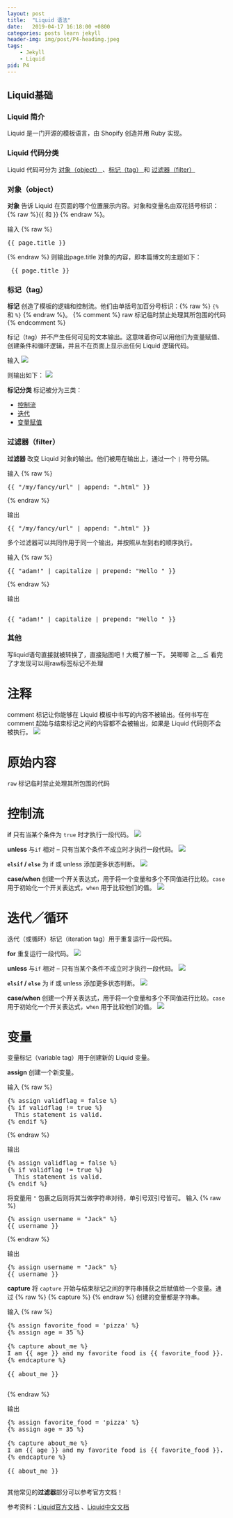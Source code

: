 ```yaml
---
layout: post
title:  "Liquid 语法"
date:   2019-04-17 16:18:00 +0800
categories: posts learn jekyll
header-img: img/post/P4-headimg.jpeg
tags:
    - Jekyll
    - Liquid    
pid: P4
---
```


## Liquid基础

### Liquid 简介
Liquid 是一门开源的模板语言，由 Shopify 创造并用 Ruby 实现。

### Liquid 代码分类
Liquid 代码可分为 [对象（object） ](#object) 、[标记（tag） ](#tag) 和 [过滤器（filter） ](#filter)

<p id = "object"></p>
 
### 对象（object）
**对象** 告诉 Liquid 在页面的哪个位置展示内容。对象和变量名由双花括号标识：{% raw %}{{ 和 }} {% endraw %}。

输入
{% raw %} 
<pre class="prettyprint">
{{ page.title }}
</pre>
{% endraw %}
则输出page.title 对象的内容，即本篇博文的主题如下：
<pre class="prettyprint">
 {{ page.title }}
</pre>

<p id = "tag"></p>
 
### 标记（tag）
**标记** 创造了模板的逻辑和控制流。他们由单括号加百分号标识：{% raw %} `{%` 和 `%}` {% endraw %}。
{% comment %} raw 标记临时禁止处理其所包围的代码 {% endcomment %}

标记（tag）并不产生任何可见的文本输出。这意味着你可以用他们为变量赋值、创建条件和循环逻辑，并且不在页面上显示出任何 Liquid 逻辑代码。

输入
![](/img/post/P4-liquid-grammar1.png)

则输出如下：
![](/img/post/P4-liquid-grammar2.png)

**标记分类**
标记被分为三类：
- [控制流](#ctrlflow)
- [迭代](#iteration)
- [变量赋值](#varassign)

<p id = "filter"></p>

### 过滤器（filter）
**过滤器** 改变 Liquid 对象的输出。他们被用在输出上，通过一个 `|` 符号分隔。

输入
{% raw %} 
<pre class="prettyprint">
{{ "/my/fancy/url" | append: ".html" }}
</pre>
{% endraw %}

输出
<pre class="prettyprint">
{{ "/my/fancy/url" | append: ".html" }}
</pre>
多个过滤器可以共同作用于同一个输出，并按照从左到右的顺序执行。

输入
{% raw %} 
<pre class="prettyprint">
{{ "adam!" | capitalize | prepend: "Hello " }}
</pre>
{% endraw %}

输出
<pre class="prettyprint"> 
{{ "adam!" | capitalize | prepend: "Hello " }}
</pre>

### 其他
写liquid语句直接就被转换了，直接贴图吧！大概了解一下。 哭唧唧 ≧﹏≦  看完了才发现可以用raw标签标记不处理

# 注释
comment 标记让你能够在 Liquid 模板中书写的内容不被输出。任何书写在 comment 起始与结束标记之间的内容都不会被输出，如果是 Liquid 代码则不会被执行。
![](/img/post/P4-liquid-comment.png)

# 原始内容
`raw` 标记临时禁止处理其所包围的代码


<p id = "ctrlflow"></p>

# 控制流

**if**
只有当某个条件为 `true` 时才执行一段代码。
![](/img/post/P4-liquid-grammar3.png)

**unless**
与`if` 相对 – 只有当某个条件不成立时才执行一段代码。
![](/img/post/P4-liquid-grammar4.png)

**`elsif` / `else`**
为 if 或 unless 添加更多状态判断。
![](/img/post/P4-liquid-grammar5.png)

**case/when**
创建一个开关表达式，用于将一个变量和多个不同值进行比较。`case` 用于初始化一个开关表达式，`when` 用于比较他们的值。
![](/img/post/P4-liquid-grammar6.png)

<p id = "iteration"></p>

# 迭代／循环
迭代（或循环）标记（iteration tag）用于重复运行一段代码。

**for**
重复运行一段代码。
![](/img/post/P4-liquid-grammar7.png)

**unless**
与`if` 相对 – 只有当某个条件不成立时才执行一段代码。
![](/img/post/P4-liquid-grammar4.png)

**`elsif` / `else`**
为 if 或 unless 添加更多状态判断。
![](/img/post/P4-liquid-grammar5.png)

**case/when**
创建一个开关表达式，用于将一个变量和多个不同值进行比较。`case` 用于初始化一个开关表达式，`when` 用于比较他们的值。
![](/img/post/P4-liquid-grammar6.png)


<p id = "varassign"></p>

# 变量
变量标记（variable tag）用于创建新的 Liquid 变量。

**assign**
创建一个新变量。

输入
{% raw %} 
<pre class="prettyprint">
{% assign validflag = false %}
{% if validflag != true %}
  This statement is valid.
{% endif %}
</pre>
{% endraw %}

输出
<pre class="prettyprint">
{% assign validflag = false %}
{% if validflag != true %}
  This statement is valid.
{% endif %}
</pre>
将变量用 `"` 包裹之后则将其当做字符串对待，单引号双引号皆可。
输入
{% raw %} 
<pre class="prettyprint">
{% assign username = "Jack" %}
{{ username }}
</pre>
{% endraw %}

输出
<pre class="prettyprint">
{% assign username = "Jack" %}
{{ username }}
</pre>

**capture**
将 `capture` 开始与结束标记之间的字符串捕获之后赋值给一个变量。通过 {% raw %} {% capture %} {% endraw %} 创建的变量都是字符串。

输入
{% raw %} 
<pre class="prettyprint">
{% assign favorite_food = 'pizza' %}
{% assign age = 35 %}

{% capture about_me %}
I am {{ age }} and my favorite food is {{ favorite_food }}.
{% endcapture %}

{{ about_me }}

</pre>
{% endraw %}

输出
<pre class="prettyprint">
{% assign favorite_food = 'pizza' %}
{% assign age = 35 %}

{% capture about_me %}
I am {{ age }} and my favorite food is {{ favorite_food }}.
{% endcapture %}

{{ about_me }}

</pre>

其他常见的**过滤器**部分可以参考官方文档！

参考资料：[Liquid官方文档] 、[Liquid中文文档]

[Liquid官方文档]: https://shopify.github.io/liquid/
[Liquid中文文档]: https://liquid.bootcss.com/basics/introduction/